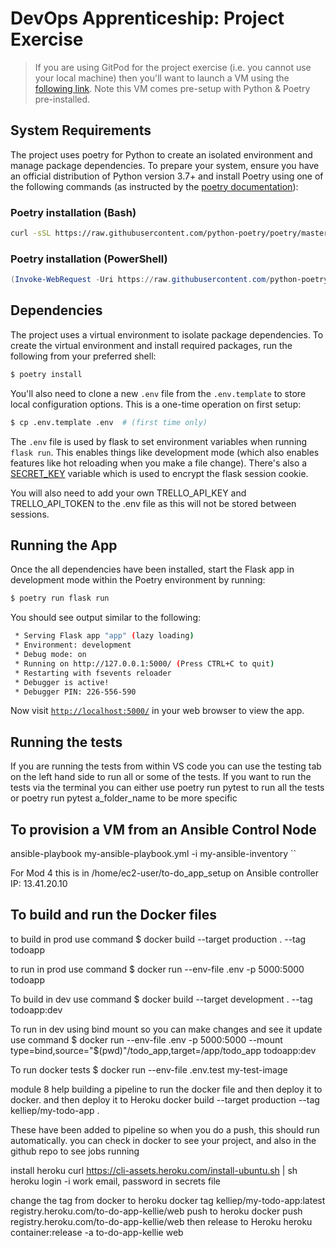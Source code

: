# DevOps Apprenticeship: Project Exercise

> If you are using GitPod for the project exercise (i.e. you cannot use your local machine) then you'll want to launch a VM using the [following link](https://gitpod.io/#https://github.com/CorndelWithSoftwire/DevOps-Course-Starter). Note this VM comes pre-setup with Python & Poetry pre-installed.

## System Requirements

The project uses poetry for Python to create an isolated environment and manage package dependencies. To prepare your system, ensure you have an official distribution of Python version 3.7+ and install Poetry using one of the following commands (as instructed by the [poetry documentation](https://python-poetry.org/docs/#system-requirements)):

### Poetry installation (Bash)

```bash
curl -sSL https://raw.githubusercontent.com/python-poetry/poetry/master/install-poetry.py | python -
```

### Poetry installation (PowerShell)

```powershell
(Invoke-WebRequest -Uri https://raw.githubusercontent.com/python-poetry/poetry/master/install-poetry.py -UseBasicParsing).Content | python -
```

## Dependencies

The project uses a virtual environment to isolate package dependencies. To create the virtual environment and install required packages, run the following from your preferred shell:

```bash
$ poetry install
```

You'll also need to clone a new `.env` file from the `.env.template` to store local configuration options. This is a one-time operation on first setup:

```bash
$ cp .env.template .env  # (first time only)
```

The `.env` file is used by flask to set environment variables when running `flask run`. This enables things like development mode (which also enables features like hot reloading when you make a file change). There's also a [SECRET_KEY](https://flask.palletsprojects.com/en/1.1.x/config/#SECRET_KEY) variable which is used to encrypt the flask session cookie.

You will also need to add your own TRELLO_API_KEY and TRELLO_API_TOKEN to the .env file as this will not be stored between sessions.

## Running the App

Once the all dependencies have been installed, start the Flask app in development mode within the Poetry environment by running:
```bash
$ poetry run flask run
```

You should see output similar to the following:
```bash
 * Serving Flask app "app" (lazy loading)
 * Environment: development
 * Debug mode: on
 * Running on http://127.0.0.1:5000/ (Press CTRL+C to quit)
 * Restarting with fsevents reloader
 * Debugger is active!
 * Debugger PIN: 226-556-590
```
Now visit [`http://localhost:5000/`](http://localhost:5000/) in your web browser to view the app.

## Running the tests
If you are running the tests from within VS code you can use the testing tab on the left hand side to run all or some of the tests. If you want to run the tests via the terminal you can either use poetry run pytest to run all the tests or poetry run pytest a_folder_name to be more specific

## To provision a VM from an Ansible Control Node
ansible-playbook my-ansible-playbook.yml -i my-ansible-inventory
``

For Mod 4 this is in /home/ec2-user/to-do_app_setup on Ansible controller IP: 13.41.20.10 

## To build and run the Docker files
to build in prod use command 
 $ docker build --target production . --tag todoapp

 to run in prod use command
 $ docker run --env-file .env -p 5000:5000 todoapp

 To build in dev use command
 $ docker build --target development . --tag todoapp:dev
 
 To run in dev using bind mount so you can make changes and see it update use command
 $ docker run --env-file .env -p 5000:5000 --mount type=bind,source="$(pwd)"/todo_app,target=/app/todo_app todoapp:dev 

 To run docker tests
 $ docker run --env-file .env.test my-test-image

 module 8 help
 building a pipeline to run the docker file and then deploy it to docker. and then deploy it to Heroku
 docker build --target production --tag kelliep/my-todo-app .


 These have been added to pipeline so when you do a push, this should run automatically. you can check in docker to see your project, and also in the github repo to see jobs running

 install heroku curl https://cli-assets.heroku.com/install-ubuntu.sh | sh
 heroku login -i work email, password in secrets file

 change the tag from docker to heroku
 docker tag kelliep/my-todo-app:latest registry.heroku.com/to-do-app-kellie/web
 push to heroku
 docker push registry.heroku.com/to-do-app-kellie/web
 then release to Heroku
 heroku container:release -a to-do-app-kellie web